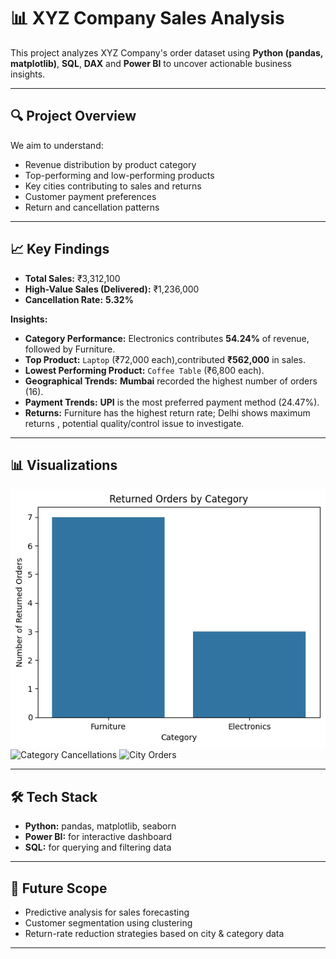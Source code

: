 # 📊 XYZ Company Sales Analysis

This project analyzes XYZ Company's order dataset using **Python (pandas, matplotlib)**, **SQL**, **DAX** and **Power BI** to uncover actionable business insights.

---

## 🔍 Project Overview
We aim to understand:
- Revenue distribution by product category
- Top-performing and low-performing products
- Key cities contributing to sales and returns
- Customer payment preferences
- Return and cancellation patterns

---

## 📈 Key Findings
- **Total Sales:** ₹3,312,100  
- **High-Value Sales (Delivered):** ₹1,236,000  
- **Cancellation Rate:** **5.32%**

**Insights:**
- **Category Performance:** Electronics contributes **54.24%** of revenue, followed by Furniture.
- **Top Product:** `Laptop` (₹72,000 each),contributed **₹562,000** in sales.
- **Lowest Performing Product:** `Coffee Table` (₹6,800 each).
- **Geographical Trends:** **Mumbai** recorded the highest number of orders (16).
- **Payment Trends:** **UPI** is the most preferred payment method (24.47%).
- **Returns:** Furniture has the highest return rate; Delhi shows maximum returns , potential quality/control issue to investigate.

---

## 📊 Visualizations
![Category Returns](https://github.com/PhiWhyyy/E-Commerce-Business-Analysis/blob/main/Return%20orders%20By%20category.png)
![Category Cancellations](visuals/category_sales.png)
![City Orders](visuals/city_orders.png)

---

## 🛠 Tech Stack
- **Python:** pandas, matplotlib, seaborn  
- **Power BI:** for interactive dashboard  
- **SQL:** for querying and filtering data  

---

## 🚀 Future Scope
- Predictive analysis for sales forecasting  
- Customer segmentation using clustering  
- Return-rate reduction strategies based on city & category data  

---

